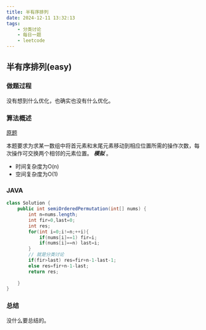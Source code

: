 ```yaml
---
title: 半有序排列
date: 2024-12-11 13:32:13
tags:
    - 分类讨论
    - 每日一题
    - leetcode
---
```


## 半有序排列(easy)
### 做题过程
没有想到什么优化，也确实也没有什么优化。
### 算法概述
[原题](https://leetcode.cn/problems/semi-ordered-permutation/description/)

本题要求为求某一数组中将首元素和末尾元素移动到相应位置所需的操作次数，每次操作可交换两个相邻的元素位置。 ***模拟*** 。
- 时间复杂度为O(n)
- 空间复杂度为O(1)

### JAVA
```java
class Solution {
    public int semiOrderedPermutation(int[] nums) {
        int n=nums.length;
        int fir=0,last=0;
        int res;
        for(int i=0;i!=n;++i){
            if(nums[i]==1) fir=i;
            if(nums[i]==n) last=i;
        }
        // 就是分类讨论
        if(fir>last) res=fir+n-1-last-1;
        else res=fir+n-1-last;
        return res;
        
    }
}
```

### 总结
没什么要总结的。
 
